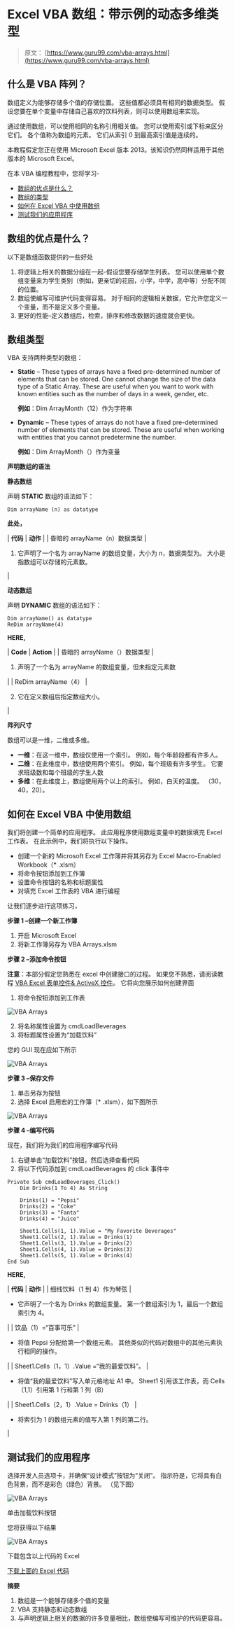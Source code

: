 # Excel VBA 数组：带示例的动态多维类型

> 原文： [https://www.guru99.com/vba-arrays.html](https://www.guru99.com/vba-arrays.html)

## 什么是 VBA 阵列？

数组定义为能够存储多个值的存储位置。 这些值都必须具有相同的数据类型。 假设您要在单个变量中存储自己喜欢的饮料列表，则可以使用数组来实现。

通过使用数组，可以使用相同的名称引用相关值。 您可以使用索引或下标来区分它们。 各个值称为数组的元素。 它们从索引 0 到最高索引值是连续的。

本教程假定您正在使用 Microsoft Excel 版本 2013。该知识仍然同样适用于其他版本的 Microsoft Excel。

在本 VBA 编程教程中，您将学习-

*   [数组的优点是什么？](#2)
*   [数组的类型](#3)
*   [如何在 Excel VBA 中使用数组](#4)
*   [测试我们的应用程序](#5)

## 数组的优点是什么？

以下是数组函数提供的一些好处

1.  将逻辑上相关的数据分组在一起-假设您要存储学生列表。 您可以使用单个数组变量来为学生类别（例如，更亲切的花园，小学，中学，高中等）分配不同的位置。
2.  数组使编写可维护代码变得容易。 对于相同的逻辑相关数据，它允许您定义一个变量，而不是定义多个变量。
3.  更好的性能–定义数组后，检索，排序和修改数据的速度就会更快。

## 数组类型

VBA 支持两种类型的数组：

*   **Static** – These types of arrays have a fixed pre-determined number of elements that can be stored. One cannot change the size of the data type of a Static Array. These are useful when you want to work with known entities such as the number of days in a week, gender, etc.

    **例如**：Dim ArrayMonth（12）作为字符串

*   **Dynamic** – These types of arrays do not have a fixed pre-determined number of elements that can be stored. These are useful when working with entities that you cannot predetermine the number.

    **例如**：Dim ArrayMonth（）作为变量

**声明数组的语法**

**静态数组**

声明 **STATIC** 数组的语法如下：

```
Dim arrayName (n) as datatype
```

**此处，**

| **代码** | **动作** |
| 昏暗的 arrayName（n）数据类型 | 

1.  它声明了一个名为 arrayName 的数组变量，大小为 n，数据类型为。 大小是指数组可以存储的元素数。

 |

**动态数组**

声明 **DYNAMIC** 数组的语法如下：

```
Dim arrayName() as datatype
ReDim arrayName(4)
```

**HERE,**

| **Code** | **Action** |
| 昏暗的 arrayName（）数据类型 | 

1.  声明了一个名为 arrayName 的数组变量，但未指定元素数

 |
| ReDim arrayName（4） | 

2.  它在定义数组后指定数组大小。

 |

**阵列尺寸**

数组可以是一维，二维或多维。

*   **一维**：在这一维中，数组仅使用一个索引。 例如，每个年龄段都有许多人。
*   **二维**：在此维度中，数组使用两个索引。 例如，每个班级有许多学生。 它要求班级数和每个班级的学生人数
*   **多维**：在此维度上，数组使用两个以上的索引。 例如，白天的温度。 （30，40，20）。

## 如何在 Excel VBA 中使用数组

我们将创建一个简单的应用程序。 此应用程序使用数组变量中的数据填充 Excel 工作表。 在此示例中，我们将执行以下操作。

*   创建一个新的 Microsoft Excel 工作簿并将其另存为 Excel Macro-Enabled Workbook（* .xlsm）
*   将命令按钮添加到工作簿
*   设置命令按钮的名称和标题属性
*   对填充 Excel 工作表的 VBA 进行编程

让我们逐步进行这项练习，

**步骤 1 –创建一个新工作簿**

1.  开启 Microsoft Excel
2.  将新工作簿另存为 VBA Arrays.xlsm

**步骤 2 –添加命令按钮**

**注意**：本部分假定您熟悉在 excel 中创建接口的过程。 如果您不熟悉，请阅读教程 [VBA Excel 表单控件& ActiveX 控件](/vba-operators.html)。 它将向您展示如何创建界面

1.  将命令按钮添加到工作表

![VBA Arrays](img/48ec460d4b8e2a013311358d75d8f053.png "VBA Arrays")

2.  将名称属性设置为 cmdLoadBeverages
3.  将标题属性设置为“加载饮料”

您的 GUI 现在应如下所示

![VBA Arrays](img/4b8f5fd6e9bf1912f8979babfb3123f4.png "VBA Arrays")

**步骤 3 –保存文件**

1.  单击另存为按钮
2.  选择 Excel 启用宏的工作簿（* .xlsm），如下图所示

![VBA Arrays](img/f0840c44632a7289d6d0bf0e66f46c10.png "VBA Arrays")

**步骤 4 –编写代码**

现在，我们将为我们的应用程序编写代码

1.  右键单击“加载饮料”按钮，然后选择查看代码
2.  将以下代码添加到 cmdLoadBeverages 的 click 事件中

```
Private Sub cmdLoadBeverages_Click()
    Dim Drinks(1 To 4) As String

    Drinks(1) = "Pepsi"
    Drinks(2) = "Coke"
    Drinks(3) = "Fanta"
    Drinks(4) = "Juice"

    Sheet1.Cells(1, 1).Value = "My Favorite Beverages"
    Sheet1.Cells(2, 1).Value = Drinks(1)
    Sheet1.Cells(3, 1).Value = Drinks(2)
    Sheet1.Cells(4, 1).Value = Drinks(3)
    Sheet1.Cells(5, 1).Value = Drinks(4)
End Sub

```

**HERE,**

| **代码** | **动作** |
| 细线饮料（1 到 4）作为琴弦 | 

*   它声明了一个名为 Drinks 的数组变量。 第一个数组索引为 1，最后一个数组索引为 4。

 |
| 饮品（1）=“百事可乐” | 

*   将值 Pepsi 分配给第一个数组元素。 其他类似的代码对数组中的其他元素执行相同的操作。

 |
| Sheet1.Cells（1，1）.Value =“我的最爱饮料”。 | 

*   将值“我的最爱饮料”写入单元格地址 A1 中。 Sheet1 引用该工作表，而 Cells（1,1）引用第 1 行和第 1 列（B）

 |
| Sheet1.Cells（2，1）.Value = Drinks（1） | 

*   将索引为 1 的数组元素的值写入第 1 列的第二行。

 |

## 测试我们的应用程序

选择开发人员选项卡，并确保“设计模式”按钮为“关闭”。 指示符是，它将具有白色背景，而不是彩色（绿色）背景。 （见下图）

![VBA Arrays](img/51659dc4a32d2a14cfdb38ce4f43a0fd.png "VBA Arrays")

单击加载饮料按钮

您将获得以下结果

![VBA Arrays](img/1d733bd4cc95820cc7c40569c0fd9080.png "VBA Arrays")

下载包含以上代码的 Excel

[下载上面的 Excel 代码](https://drive.google.com/uc?export=download&id=0ByI5-ZLwpo25NVJIV2ZBRTJSNms)

**摘要**

1.  数组是一个能够存储多个值的变量
2.  VBA 支持静态和动态数组
3.  与声明逻辑上相关的数据的许多变量相比，数组使编写可维护的代码更容易。
